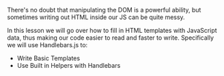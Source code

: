 
There's no doubt that manipulating the DOM is a powerful ability, but sometimes writing out HTML inside our JS can be quite messy.

  

In this lesson we will go over how to fill in HTML templates with JavaScript data, thus making our code easier to read and faster to write. Specifically we will use Handlebars.js to:

  

-   Write Basic Templates
-   Use Built in Helpers with Handlebars